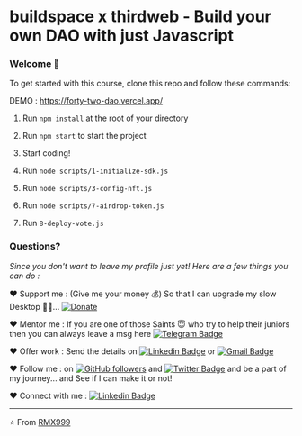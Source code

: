# buildspace x thirdweb - Build your own DAO with just Javascript

### **Welcome 👋**
To get started with this course, clone this repo and follow these commands:

DEMO : https://forty-two-dao.vercel.app/

1. Run `npm install` at the root of your directory
2. Run `npm start` to start the project
3. Start coding!

4. Run `node scripts/1-initialize-sdk.js`
5. Run `node scripts/3-config-nft.js`
6. Run `node scripts/7-airdrop-token.js`
7. Run `8-deploy-vote.js`

### **Questions?**

_Since you don't want to leave my profile just yet! Here are a few things you can do :_

❤️ Support me : (Give me your money 💰) So that I can upgrade my slow Desktop 🥺😌... [![Donate](https://img.shields.io/badge/$$-Support-green.svg?style=flat)]()

❤️ Mentor me : If you are one of those Saints 😇 who try to help their juniors then you can always leave a msg here [![Telegram Badge](https://img.shields.io/badge/-AristocratNm-2399ff?style=flat-square&logo=Telegram&logoColor=white&link=https://t.me/AristocratNm)](https://t.me/AristocratNm)

❤️ Offer work : Send the details on [![Linkedin Badge](https://img.shields.io/badge/-Shukhrat-blue?style=flat-square&logo=Linkedin&logoColor=white&link=https://www.linkedin.com/in/shukhrat-mamatkulov-079930233/)](https://www.linkedin.com/in/shukhrat-mamatkulov-079930233/)
or [![Gmail Badge](https://img.shields.io/badge/-shukhratmamatkulov1999@gmail.com-c14438?style=flat-square&logo=Gmail&logoColor=white&link=mailto:aman.atg001@gmail.com)](mailto:shukhratmamatkulov1999@gmail.com)

❤️ Follow me : on [![GitHub followers](https://img.shields.io/github/followers/RMX999?label=Follow&style=social)](https://github.com/RMX999/?tab=follow) and [![Twitter Badge](https://img.shields.io/badge/-@Aristocrat_OFF-1ca0f1?style=flat-square&labelColor=1ca0f1&logo=twitter&logoColor=white&link=https://twitter.com/AristocratOFF)](https://twitter.com/AristocratOFF)
and be a part of my journey... and See if I can make it or not!

❤️ Connect with me : [![Linkedin Badge](https://img.shields.io/badge/-Shukhrat-blue?style=flat-square&logo=Linkedin&logoColor=white&link=https://www.linkedin.com/in/shukhrat-mamatkulov-079930233/)](https://www.linkedin.com/in/shukhrat-mamatkulov-079930233/)

<hr/>

⭐️ From [RMX999](https://github.com/RMX999)
